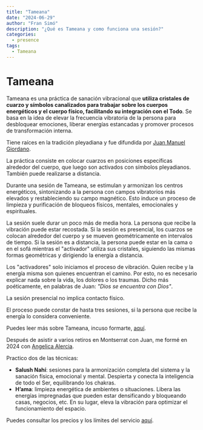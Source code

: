 ```yaml
---
title: "Tameana"
date: "2024-06-29"
author: "Fran Simó"
description: "¿Qué es Tameana y como funciona una sesión?"
categories:
  - presence
tags:
  - Tameana
---
```


# Tameana

Tameana es una práctica de sanación vibracional que **utiliza cristales de cuarzo y símbolos canalizados para trabajar
sobre los cuerpos energéticos y el cuerpo físico, facilitando su integración con el Todo**. Se basa en la idea de elevar
la frecuencia vibratoria de la persona para desbloquear emociones, liberar energías estancadas y promover procesos de
transformación interna.

Tiene raíces en la tradición pleyadiana y fue difundida por [Juan Manuel Giordano](https://www.juanmanuelgiordano.com/).

La práctica consiste en colocar cuarzos en posiciones específicas alrededor del cuerpo, que luego son activados con
símbolos pleyadianos. También puede realizarse a distancia.

Durante una sesión de Tameana, se estimulan y armonizan los centros energéticos, sintonizando a la persona con campos
vibratorios más elevados y restableciendo su campo magnético. Esto induce un proceso de limpieza y purificación de
bloqueos físicos, mentales, emocionales y espirituales.

La sesión suele durar un poco más de media hora. La persona que recibe la vibración puede estar recostada. Si la sesión
es presencial, los cuarzos se colocan alrededor del cuerpo y se mueven geométricamente en intervalos de tiempo. Si la
sesión es a distancia, la persona puede estar en la cama o en el sofá mientras el "activador" utiliza sus cristales,
siguiendo las mismas formas geométricas y dirigiendo la energía a distancia.

Los "activadores" solo iniciamos el proceso de vibración. Quien recibe y la energía misma son quienes encuentran el
camino. Por esto, no es necesario explicar nada sobre la vida, los dolores o los traumas. Dicho más poéticamente, en
palabras de Juan: _"Dios se encuentra con Dios"_.

La sesión presencial no implica contacto físico.

El proceso puede constar de hasta tres sesiones, si la persona que recibe la energía lo considera conveniente.

Puedes leer más sobre Tameana, incuso formarte, [aquí](https://tameanavirtual.com/).

Después de asistir a varios retiros en Montserrat con Juan, me formé en 2024
con [Angelica Alercia](https://www.instagram.com/angelica.alercia.ser/).

Practico dos de las técnicas:

- **Salush Nahí**: sesiones para la armonización completa del sistema y la sanación física, emocional y mental.
  Despierta y conecta la inteligencia de todo el Ser, equilibrando los chakras.
- **H’ama**: limpieza energética de ambientes o situaciones. Libera las energías impregnadas que pueden estar densificando y
  bloqueando casas, negocios, etc. En su lugar, eleva la vibración para optimizar el funcionamiento del espacio.

Puedes consultar los precios y los límites del servicio [aquí](../prices/).  

